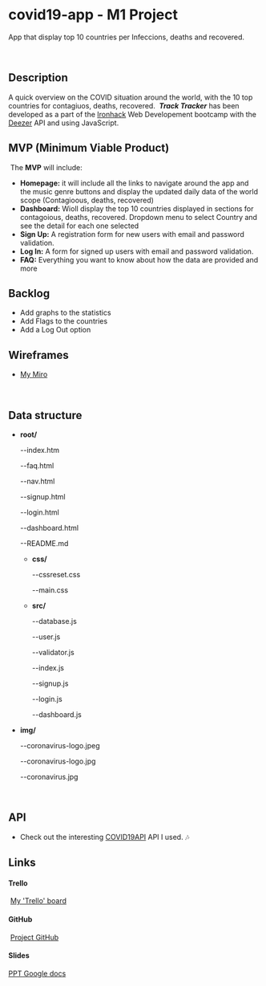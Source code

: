 # covid19-app - M1 Project

App that display top 10 countries per Infeccions, deaths and recovered.

​

## Description

​A quick overview on the COVID situation around the world, with the 10 top countries for contagiuos, deaths, recovered.
​
**_Track Tracker_** has been developed as a part of the [Ironhack](https://www.ironhack.com/es/desarrollo-web/barcelona?utm_source=google-sea&utm_medium=cpc&utm_campaign=BCN_app_campus_brand_GA_ES&utm_term={keywords}&gclid=Cj0KCQjwo6D4BRDgARIsAA6uN19LKsx0pvTH-iUz-RfrGakzau9RGdhJaixWuX32X92njICzz66RYbAaAncuEALw_wcB) Web Developement bootcamp with the [Deezer](https://developers.deezer.com/api) API and using JavaScript.
​

## MVP (Minimum Viable Product)

​
The **MVP** will include:
​

- **Homepage:** it will include all the links to navigate around the app and the music genre buttons and display the updated daily data of the world scope (Contagioous, deaths, recovered)
- **Dashboard:** Wioll display the top 10 countries displayed in sections for contagoious, deaths, recovered. Dropdown menu to select Country and see the detail for each one selected
- **Sign Up:** A registration form for new users with email and password validation.
- **Log In:** A form for signed up users with email and password validation.
- **FAQ:** Everything you want to know about how the data are provided and more
  ​

## Backlog

- Add graphs to the statistics​
- Add Flags to the countries
  ​
- Add a Log Out option
  ​

## Wireframes

- [My Miro](https://miro.com/app/board/o9J_kguUrgs=/)

​

## Data structure

- **root/**

  --index.htm

  --faq.html

  --nav.html

  --signup.html

  --login.html

  --dashboard.html

  --README.md

  - **css/**

    --cssreset.css

    --main.css

  - **src/**

    --database.js

    --user.js

    --validator.js

    --index.js

    --signup.js

    --login.js

    --dashboard.js

- **img/**

  --coronavirus-logo.jpeg

  --coronavirus-logo.jpg

  --coronavirus.jpg

  ​

## API

- Check out the interesting [COVID19API](https://api.covid19api.com/) API I used. :notes:
  ​

## Links

#### Trello

​
[My 'Trello' board](https://trello.com/b/kc0vRc4q)
​

#### GitHub

​
[Project GitHub](https://github.com/mirko1075/covid19-app)
​

#### Slides

[PPT Google docs](https://docs.google.com/presentation/d/e/2PACX-1vS3u5DF-LlWZVjdQ3kw2gRV1uSDLX6nLBX9BzK7CSJMFd1l1HnVjD5CetY_NcpriqfcuviPYje9V2Ef/pub?start=false&loop=false&delayms=3000)
